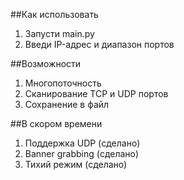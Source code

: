 ##Как использовать

1. Запусти main.py
2. Введи IP-адрес и диапазон портов

##Возможности 

1. Многопоточность
2. Сканирование TCP и UDP портов
3. Сохранение в файл

##В скором времени

1. Поддержка UDP (сделано)
2. Banner grabbing (сделано)
3. Тихий режим (сделано)
